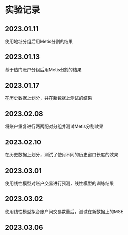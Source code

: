 # 实验记录

## 2023.01.11

使用地址分组后用Metis分割的结果

## 2023.01.13

基于热门账户分组后用Metis分割的结果

## 2023.01.17

在历史数据上划分，并在新数据上测试的结果

## 2023.02.08

将账户重复进行两两配对分组并测试Metis分割效果

## 2023.02.10

在历史数据上划分，测试了使用不同的历史窗口长度的效果

## 2023.03.01

使用线性模型对账户交易进行预测，线性模型的训练结果

## 2023.03.02

使用线性模型拟合账户间交易数量后，测试在新数据上的MSE

## 2023.03.06

